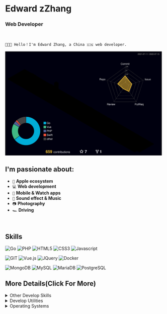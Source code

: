 # Edward zZhang

### Web Developer
<br>

```markdown
👨🏻‍💻 Hello！I'm Edward Zhang, a China 🇨🇳 web developer.

```
![Activity](./profile-3d-contrib/profile-night-rainbow.svg)
<br>


## I'm passionate about:

- `🍎`  **Apple ecosystem**
- `💻`  **Web development**
- `📱`  **Mobile & Watch apps**
- `🎤`  **Sound effect & Music**
- `📷` **Photography**
- `🏎` **Driving**
<br>

## Skills

![Go](https://img.shields.io/badge/-Go-%2300ADD8?style=flat-square&logo=GO&logoColor=ffffff)
![PHP](https://img.shields.io/badge/-PHP-%237277ae?style=flat-square&logo=PHP&logoColor=ffffff)
![HTML5](https://img.shields.io/badge/-HTML5-%23E44D27?style=flat-square&logo=html5&logoColor=ffffff)
![CSS3](https://img.shields.io/badge/-CSS3-%230391cb?style=flat-square&logo=css3&logoColor=ffffff)
![Javascript](https://img.shields.io/badge/-JavaScript-%23efd81e?style=flat-square&logo=JavaScript&logoColor=ffffff)

![GIT](https://img.shields.io/badge/-Git-%23e84e32?style=flat-square&logo=GIT&logoColor=ffffff)
![Vue.js](https://img.shields.io/badge/-Vue-%234FC08D?style=flat-square&logo=Vue.js&logoColor=ffffff)
![JQuery](https://img.shields.io/badge/-JQuery-%230865a8?style=flat-square&logo=JQuery&logoColor=ffffff)
![Docker](https://img.shields.io/badge/-Docker-%230d97e4?style=flat-square&logo=Docker&logoColor=ffffff)

![MongoDB](https://img.shields.io/badge/-MongoDB-%233f2e1e?style=flat-square&logo=mongodb&logoColor=ffffff)
![MySQL](https://img.shields.io/badge/-MySQL-%23015e85?style=flat-square&logo=mysql&logoColor=ffffff)
![MariaDB](https://img.shields.io/badge/-MariaDB-%23ba7257?style=flat-square&logo=mariadb&logoColor=ffffff)
![PostgreSQL](https://img.shields.io/badge/-PostgreSQL-%232f5e8e?style=flat-square&logo=postgresql&logoColor=ffffff)
<br>

## More Details(Click For More)

<details>
	<summary>Other Develop Skills</summary>
	<ul>
		<li><b>Go</b>: Gin, BeeGo. </li>
		<li><b>PHP</b>: ThinkPHP. </li>
		<li><b>DB</b>: MySQL, MongoDB, SQL Server. </li>
		<li><b>Javascript</b>: Vue. </li>
  	</ul>
</details>

<details>
	<summary>Develop Utilities</summary>
	<ul>
	       <li>IntelliJ IDEA.</li>
	       <li>Visual Studio Code.</li>
	       <li>Postman.</li>
	       <li>Git.</li>
	</ul>
</details>

<details>
	<summary>Operating Systems</summary>
	<ul>
		<li><b>Systems</b>: Windows, MacOS.</li>
		<li><b>VM</b>: Docker,Parallels Desktop.</li>
		<li><b>Web Servers</b>: Caddy, Nginx.</li>
	</ul>
</details>
<br>
